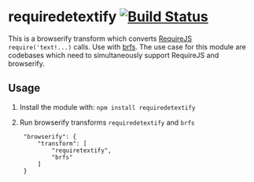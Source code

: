 # requiredetextify [![Build Status](https://secure.travis-ci.org/ScottWeinstein/requiredetextify.png?branch=master)](http://travis-ci.org/ScottWeinstein/requiredetextify)

This is a browserify transform which converts [RequireJS](http://requirejs.org/) `require('text!...)` calls. Use with [brfs](https://github.com/substack/brfs). The use case for this module are codebases which need to simultaneously support RequireJS and browserify.

## Usage

1. Install the module with: `npm install requiredetextify`
2. Run browserify transforms `requiredetextify` and `brfs`

        "browserify": {
            "transform": [
                "requiretextify",
                "brfs"
            ]
        }
